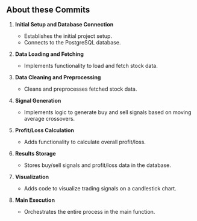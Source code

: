 ## About these Commits
1. **Initial Setup and Database Connection**
   - Establishes the initial project setup.
   - Connects to the PostgreSQL database.

2. **Data Loading and Fetching**
   - Implements functionality to load and fetch stock data.

3. **Data Cleaning and Preprocessing**
   - Cleans and preprocesses fetched stock data.

4. **Signal Generation**
   - Implements logic to generate buy and sell signals based on moving average crossovers.

5. **Profit/Loss Calculation**
   - Adds functionality to calculate overall profit/loss.

6. **Results Storage**
   - Stores buy/sell signals and profit/loss data in the database.

7. **Visualization**
   - Adds code to visualize trading signals on a candlestick chart.

8. **Main Execution**
   - Orchestrates the entire process in the main function.
